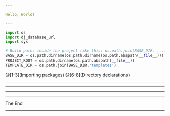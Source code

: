 ```yaml
---

Hello, World!

---
```

```python
import os
import dj_database_url
import sys

# Build paths inside the project like this: os.path.join(BASE_DIR, ...)
BASE_DIR = os.path.dirname(os.path.dirname(os.path.abspath(__file__)))
PROJECT_ROOT = os.path.dirname(os.path.abspath(__file__))
TEMPLATE_DIR = os.path.join(BASE_DIR,'templates')
```
@[1-3](Importing packages)
@[6-8](Directory declarations)

---


---


---


---

The End

---
